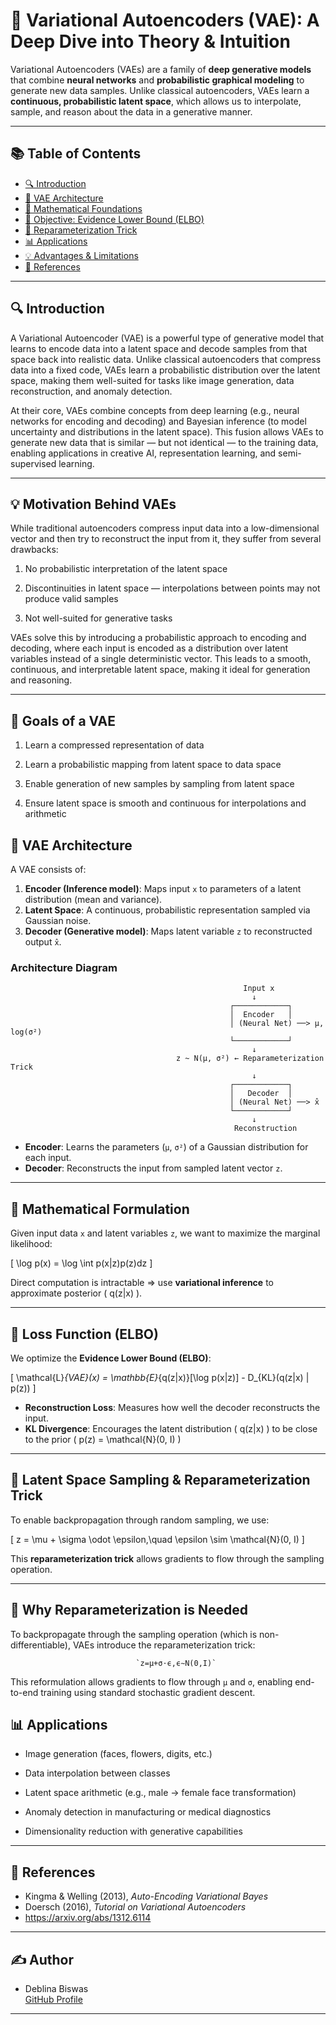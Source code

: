 # 🤖 Variational Autoencoders (VAE): A Deep Dive into Theory & Intuition

Variational Autoencoders (VAEs) are a family of **deep generative models** that combine **neural networks** and **probabilistic graphical modeling** to generate new data samples. Unlike classical autoencoders, VAEs learn a **continuous, probabilistic latent space**, which allows us to interpolate, sample, and reason about the data in a generative manner.

---

## 📚 Table of Contents

- [🔍 Introduction](#-introduction)
- [🧠 VAE Architecture](#-vae-architecture)
- [📐 Mathematical Foundations](#-mathematical-foundations)
- [🎯 Objective: Evidence Lower Bound (ELBO)](#-objective-evidence-lower-bound-elbo)
- [🔁 Reparameterization Trick](#-reparameterization-trick)
- [📊 Applications](#-applications)
- [💡 Advantages & Limitations](#-advantages--limitations)
- [📎 References](#-references)

---

## 🔍 Introduction

A Variational Autoencoder (VAE) is a powerful type of generative model that learns to encode data into a latent space and decode samples from that space back into realistic data. Unlike classical autoencoders that compress data into a fixed code, VAEs learn a probabilistic distribution over the latent space, making them well-suited for tasks like image generation, data reconstruction, and anomaly detection.

At their core, VAEs combine concepts from deep learning (e.g., neural networks for encoding and decoding) and Bayesian inference (to model uncertainty and distributions in the latent space). This fusion allows VAEs to generate new data that is similar — but not identical — to the training data, enabling applications in creative AI, representation learning, and semi-supervised learning.

---

## 💡 Motivation Behind VAEs
While traditional autoencoders compress input data into a low-dimensional vector and then try to reconstruct the input from it, they suffer from several drawbacks:

1. No probabilistic interpretation of the latent space

2. Discontinuities in latent space — interpolations between points may not produce valid samples

3. Not well-suited for generative tasks

VAEs solve this by introducing a probabilistic approach to encoding and decoding, where each input is encoded as a distribution over latent variables instead of a single deterministic vector. This leads to a smooth, continuous, and interpretable latent space, making it ideal for generation and reasoning.

---
## 🎯 Goals of a VAE
1. Learn a compressed representation of data

2. Learn a probabilistic mapping from latent space to data space

3. Enable generation of new samples by sampling from latent space

4. Ensure latent space is smooth and continuous for interpolations and arithmetic

## 🧠 VAE Architecture

A VAE consists of:

1. **Encoder (Inference model)**: Maps input `x` to parameters of a latent distribution (mean and variance).
2. **Latent Space**: A continuous, probabilistic representation sampled via Gaussian noise.
3. **Decoder (Generative model)**: Maps latent variable `z` to reconstructed output `x̂`.

### Architecture Diagram
```
                                                    Input x
                                                      ↓
                                                 ┌────────────┐
                                                 │  Encoder   │
                                                 │ (Neural Net) ──> μ, log(σ²)
                                                 └────────────┘
                                                      ↓
                                     z ~ N(μ, σ²) ← Reparameterization Trick
                                                      ↓
                                                 ┌────────────┐
                                                 │   Decoder  │
                                                 │ (Neural Net) ──> x̂
                                                 └────────────┘
                                                      ↓
                                                  Reconstruction
```

- **Encoder**: Learns the parameters (`μ`, `σ²`) of a Gaussian distribution for each input.
- **Decoder**: Reconstructs the input from sampled latent vector `z`.

---

## 📐 Mathematical Formulation

Given input data `x` and latent variables `z`, we want to maximize the marginal likelihood:

\[
\log p(x) = \log \int p(x|z)p(z)dz
\]

Direct computation is intractable ⇒ use **variational inference** to approximate posterior \( q(z|x) \).

---

## 🎯 Loss Function (ELBO)

We optimize the **Evidence Lower Bound (ELBO)**:

\[
\mathcal{L}_{VAE}(x) = \mathbb{E}_{q(z|x)}[\log p(x|z)] - D_{KL}(q(z|x) \| p(z))
\]

- **Reconstruction Loss**: Measures how well the decoder reconstructs the input.
- **KL Divergence**: Encourages the latent distribution \( q(z|x) \) to be close to the prior \( p(z) = \mathcal{N}(0, I) \)

---

## 🌌 Latent Space Sampling & Reparameterization Trick

To enable backpropagation through random sampling, we use:

\[
z = \mu + \sigma \odot \epsilon,\quad \epsilon \sim \mathcal{N}(0, I)
\]

This **reparameterization trick** allows gradients to flow through the sampling operation.

---
## 🔁 Why Reparameterization is Needed
To backpropagate through the sampling operation (which is non-differentiable), VAEs introduce the reparameterization trick:

                                `z=μ+σ⋅ϵ,ϵ∼N(0,I)`
This reformulation allows gradients to flow through `μ` and `σ`, enabling end-to-end training using standard stochastic gradient descent.

## 📊 Applications

- Image generation (faces, flowers, digits, etc.)

- Data interpolation between classes

- Latent space arithmetic (e.g., male → female face transformation)

- Anomaly detection in manufacturing or medical diagnostics

- Dimensionality reduction with generative capabilities

---

## 📎 References

- Kingma & Welling (2013), *Auto-Encoding Variational Bayes*
- Doersch (2016), *Tutorial on Variational Autoencoders*
- https://arxiv.org/abs/1312.6114

---

## ✍️ Author

- Deblina Biswas  
  [GitHub Profile](https://github.com/DeblinaB1802)

---
